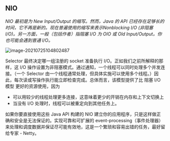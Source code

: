 ## NIO

*NIO 最初是为 New Input/Output 的缩写。然而，Java 的 API 已经存在足够长的时间，它不再是新的。现在普遍使用的缩写来表示Nonblocking I/O (非阻塞 I/O)。另一方面，一般（包括作者）指阻塞 I/O 为 OIO 或 Old Input/Output。你也可能会遇到普通 I/O。*

![image-20210725104802487](C:\Users\Administrator\AppData\Roaming\Typora\typora-user-images\image-20210725104802487.png)

Selector 最终决定哪一组注册的 socket 准备执行 I/O。正如我们之前所解释的那样，这 I/O 操作设置为非阻塞模式。通过通知，一个线程可以同时处理多个并发连接。（一个 Selector 由一个线程通常处理，但具体实施可以使用多个线程。）因此，每次读或写操作执行能立即检查完成。总体而言，该模型提供了比 阻塞 I/O 模型 更好的资源使用，因为

- 可以用较少的线程处理更多连接，这意味着更少的开销在内存和上下文切换上
- 当没有 I/O 处理时，线程可以被重定向到其他任务上。

如果你要直接使用这些 Java API 构建的 NIO 建立你的应用程序，只是这样做正确和安全是无法保证的。实现可靠和可扩展的 event-processing（事件处理器）来处理和调度数据并保证尽可能有效地，这是一个繁琐和容易出错的任务，最好留给专家 - Netty。